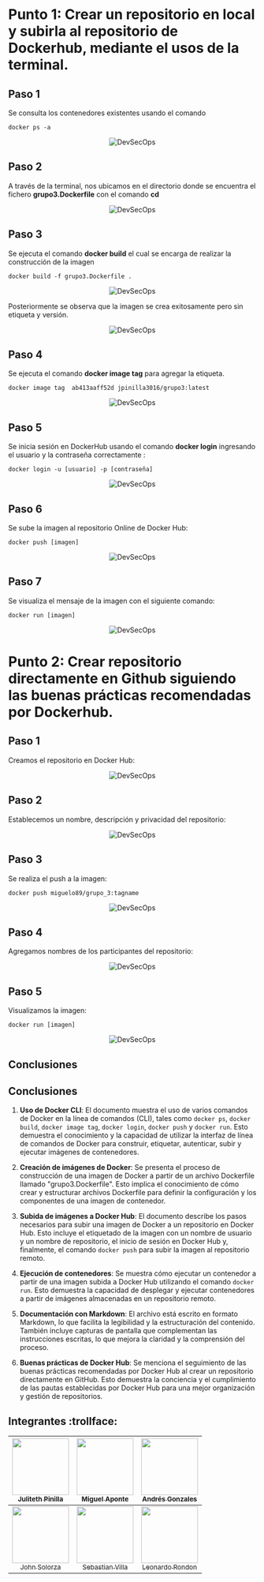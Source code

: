 # Punto 1: Crear un repositorio en local y subirla al repositorio de Dockerhub, mediante el usos de la terminal.

## Paso 1
Se consulta los contenedores existentes usando el comando 
```prompt
docker ps -a
```
<div align="center">
    <img alt="DevSecOps" src="img/TerminalPaso1.png">
</div>

## Paso 2
A través de la terminal, nos ubicamos en el directorio donde se encuentra el fichero **grupo3.Dockerfile** con el comando **cd**

<div align="center">
    <img alt="DevSecOps" src="img/TerminalPaso2.png">
</div>

## Paso 3
Se ejecuta el comando **docker build** el cual se encarga de realizar la construcción de la imagen
```prompt
docker build -f grupo3.Dockerfile .
```
<div align="center">
    <img alt="DevSecOps" src="img/TerminalPaso3.png">
</div>

Posteriormente se observa que la imagen se crea exitosamente pero sin etiqueta y versión.
<div align="center">
    <img alt="DevSecOps" src="img/TerminalPaso31.png">
</div>

## Paso 4
Se ejecuta el comando **docker image tag** para agregar la etiqueta.
```prompt
docker image tag  ab413aaff52d jpinilla3016/grupo3:latest
```
<div align="center">
    <img alt="DevSecOps" src="img/TerminalPaso4.png">
</div>

## Paso 5
Se inicia sesión en DockerHub usando el comando **docker login** ingresando el usuario y la contraseña correctamente :

```prompt
docker login -u [usuario] -p [contraseña]
```
<div align="center">
    <img alt="DevSecOps" src="img/TerminalPaso5.png">
</div>

## Paso 6
Se sube la imagen al repositorio Online de Docker Hub:
```prompt
docker push [imagen]
```
<div align="center">
    <img alt="DevSecOps" src="img/TerminalPaso6.png">
</div>

## Paso 7
Se visualiza el mensaje de la imagen con el siguiente comando:
```prompt
docker run [imagen]
```
<div align="center">
    <img alt="DevSecOps" src="img/TerminalPaso7.png">
</div>

# Punto 2: Crear repositorio directamente en Github siguiendo las buenas prácticas recomendadas por Dockerhub.

## Paso 1
Creamos el repositorio en Docker Hub:

<div align="center">
    <img alt="DevSecOps" src="img/creacion.PNG">
</div>


## Paso 2
Establecemos un nombre, descripción y privacidad del repositorio:

<div align="center">
    <img alt="DevSecOps" src="img/1.jpg">
</div>


## Paso 3
Se realiza el push a la imagen:

```prompt
docker push miguelo89/grupo_3:tagname
```
<div align="center">
    <img alt="DevSecOps" src="img/2.jpg">
</div>


## Paso 4

Agregamos nombres de los participantes del repositorio:

<div align="center">
    <img alt="DevSecOps" src="img/3.jpg">
</div>


## Paso 5

Visualizamos la imagen:

```prompt
docker run [imagen]
```
<div align="center">
    <img alt="DevSecOps" src="img/4.jpg">
</div>

## Conclusiones

## Conclusiones

1. **Uso de Docker CLI**: El documento muestra el uso de varios comandos de Docker en la línea de comandos (CLI), tales como `docker ps`, `docker build`, `docker image tag`, `docker login`, `docker push` y `docker run`. Esto demuestra el conocimiento y la capacidad de utilizar la interfaz de línea de comandos de Docker para construir, etiquetar, autenticar, subir y ejecutar imágenes de contenedores.

2. **Creación de imágenes de Docker**: Se presenta el proceso de construcción de una imagen de Docker a partir de un archivo Dockerfile llamado "grupo3.Dockerfile". Esto implica el conocimiento de cómo crear y estructurar archivos Dockerfile para definir la configuración y los componentes de una imagen de contenedor.

3. **Subida de imágenes a Docker Hub**: El documento describe los pasos necesarios para subir una imagen de Docker a un repositorio en Docker Hub. Esto incluye el etiquetado de la imagen con un nombre de usuario y un nombre de repositorio, el inicio de sesión en Docker Hub y, finalmente, el comando `docker push` para subir la imagen al repositorio remoto.

4. **Ejecución de contenedores**: Se muestra cómo ejecutar un contenedor a partir de una imagen subida a Docker Hub utilizando el comando `docker run`. Esto demuestra la capacidad de desplegar y ejecutar contenedores a partir de imágenes almacenadas en un repositorio remoto.

5. **Documentación con Markdown**: El archivo está escrito en formato Markdown, lo que facilita la legibilidad y la estructuración del contenido. También incluye capturas de pantalla que complementan las instrucciones escritas, lo que mejora la claridad y la comprensión del proceso.

6. **Buenas prácticas de Docker Hub**: Se menciona el seguimiento de las buenas prácticas recomendadas por Docker Hub al crear un repositorio directamente en GitHub. Esto demuestra la conciencia y el cumplimiento de las pautas establecidas por Docker Hub para una mejor organización y gestión de repositorios.

## Integrantes :trollface:

| [<img src="https://avatars.githubusercontent.com/u/163602168?v=4" width=115><br><sub>Juliteth Pinilla</sub>](https://github.com/jpinillaDiplomado) | [<img src="https://avatars.githubusercontent.com/u/105172071?v=4" width=115><br><sub>Miguel Aponte</sub>](https://github.com/Miguelo89)  | [<img src="https://avatars.githubusercontent.com/u/163653023?v=4" width=115><br><sub>Andrés Gonzales </sub>](https://github.com/Andrezk8) |  
| :---: | :---: | :---: |
| [<img src="https://avatars.githubusercontent.com/u/63757797?v=4" width=115><br><sub>John Solorza </sub>](https://github.com/jsolorza) | [<img src="https://avatars.githubusercontent.com/u/43438728?v=4" width=115><br><sub>Sebastian Villa </sub>](https://github.com/SebastianVilla13) | [<img src="https://avatars.githubusercontent.com/u/164546938?v=4" width=115><br><sub>Leonardo Rondon </sub>](https://github.com/leonardoj27) |
